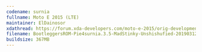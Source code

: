 ```yaml
---
codename: surnia
fullname: Moto E 2015 (LTE)
maintainer: ElDainosor
xdathread: https://forum.xda-developers.com/moto-e-2015/orig-development/rom-bootleggers-rom-moto-e-2015-lte-t3725351
filename: BootleggersROM-Pie4surnia.3.5-MadStinky-Unshishufied-20190312.zip
buildsize: 367MB
---
```

